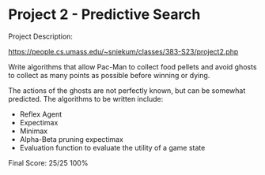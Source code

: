 # Project 2 - Predictive Search

Project Description:

https://people.cs.umass.edu/~sniekum/classes/383-S23/project2.php

Write algorithms that allow Pac-Man to collect food pellets and avoid ghosts to collect as many points as possible before winning or dying.

The actions of the ghosts are not perfectly known, but can be somewhat predicted. The algorithms to be written include:
+ Reflex Agent
+ Expectimax
+ Minimax
+ Alpha-Beta pruning expectimax
+ Evaluation function to evaluate the utility of a game state


Final Score: 
25/25
100%

